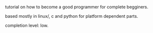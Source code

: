 tutorial on how to become a good programmer for complete begginers.

based mostly in linux/, c and python for platform dependent parts.

completion level: low.

